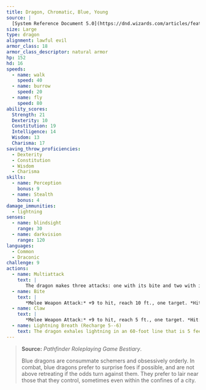 ```yaml
---
title: Dragon, Chromatic, Blue, Young
source: |
  [System Reference Document 5.0](https://dnd.wizards.com/articles/features/systems-reference-document-srd)
size: Large
type: dragon
alignment: lawful evil
armor_class: 18
armor_class_descriptor: natural armor
hp: 152
hd: 16
speeds:
  - name: walk
    speed: 40
  - name: burrow
    speed: 20
  - name: fly
    speed: 80
ability_scores:
  Strength: 21
  Dexterity: 10
  Constitution: 19
  Intelligence: 14
  Wisdom: 13
  Charisma: 17
saving_throw_proficiencies:
  - Dexterity
  - Constitution
  - Wisdom
  - Charisma
skills:
  - name: Perception
    bonus: 9
  - name: Stealth
    bonus: 4
damage_immunities:
  - lightning
senses:
  - name: blindsight
    range: 30
  - name: darkvision
    range: 120
languages:
  - Common
  - Draconic
challenge: 9
actions:
  - name: Multiattack
    text: |
       The dragon makes three attacks: one with its bite and two with its claws.
  - name: Bite
    text: |
       *Melee Weapon Attack:* +9 to hit, reach 10 ft., one target. *Hit:* 16 (2d10 + 5) piercing damage plus 5 (1d10) lightning damage.
  - name: Claw
    text: |
       *Melee Weapon Attack:* +9 to hit, reach 5 ft., one target. *Hit:* 12 (2d6 + 5) slashing damage.
  - name: Lightning Breath (Recharge 5--6)
    text: The dragon exhales lightning in an 60-foot line that is 5 feet wide. Each creature in that line must make a DC 16 Dexterity saving throw, taking 55 (10d10) lightning damage on a failed save, or half as much damage on a successful one.
---
```


> **Source:** *Pathfinder Roleplaying Game Bestiary*.
>
> Blue dragons are consummate schemers and obsessively orderly. In combat, blue dragons prefer to surprise foes if possible, and are not above retreating if the odds turn against them. They prefer to lair near those that they control, sometimes even within the confines of a city.
